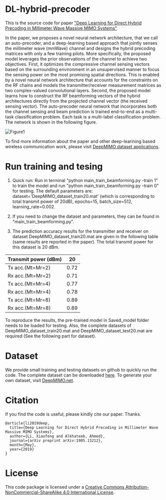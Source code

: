 # DL-hybrid-precoder
This is the source code for paper ["Deep Learning for Direct Hybrid Precoding in Millimeter Wave Massive MIMO Systems"](https://arxiv.org/abs/1905.13212)

In the paper, we proposes a novel neural network architecture, that we call an auto-precoder, and a deep-learning based approach that jointly senses the millimeter wave (mmWave) channel and designs the hybrid precoding matrices with only a few training pilots. More specifically, the proposed model leverages the prior observations of the channel to achieve two objectives. First, it optimizes the compressive channel sensing vectors based on the surrounding environment in an unsupervised manner to focus the sensing power on the most promising spatial directions. This is enabled by a novel neural network architecture that accounts for the constraints on the RF chains and models the transmitter/receiver measurement matrices as two complex-valued convolutional layers. Second, the proposed model learns how to construct the RF beamforming vectors of the hybrid architectures directly from the projected channel vector (the received sensing vector). The auto-precoder neural network that incorporates both the channel sensing and beam prediction is trained end-to-end as a multi-task classification problem. Each task is a multi-label classification problem. The network is shown in the following figure.

![Figure1](https://github.com/lxf8519/DL-hybrid-precoder/blob/master/NN_hybrid.jpg)

To find more information about the paper and other deep-learining based wireless communication work, please visit [DeepMIMO dataset applications](http://deepmimo.net/DeepMIMO_applications.html?i=1).

# Run training and tesing
1. Quick run: Run in terminal "python main_train_beamforming.py -train 1" to train the model and run "python main_train_beamforming.py -train 0" for testing. The default parameters are: dataset='DeepMIMO_dataset_train20.mat' (which is corresponding to total transmit power of 20dB), epochs=15, batch_size=512, learning_rate=0.002.

2. If you need to change the dataset and parameters, they can be found in "main_train_beamforming.py".

3. The prediction accuracy results for the transmitter and receiver on dataset DeepMIMO_dataset_train20.mat are given in the following table (same results are reported in the paper). The total transmit power for this dataset is 20 dBm.

| Transmit power (dBm)| 20 |
| -------- | ------ |
| Tx acc.(Mt=Mr=2) | 0.72 |
| Rx acc.(Mt=Mr=2) | 0.71 |
| Tx acc.(Mt=Mr=4) | 0.77 |
| Rx acc.(Mt=Mr=4) | 0.78 |
| Tx acc.(Mt=Mr=8) | 0.89 |
| Rx acc.(Mt=Mr=8) | 0.89 |

To reproduce the results, the pre-trained model in Saved_model folder needs to be loaded for testing. Also, the complete datasets of DeepMIMO_dataset_train20.mat and DeepMIMO_dataset_test20.mat are required (See the following part for dataset).

# Dataset 
We provide small training and testing datasets on github to quickly run the code. The complete dataset can be downloaded [here](https://drive.google.com/open?id=1sMiDGhPYpblkkcQgvq4F5q7w2AINfkgL). To generate your own dataset, visit [DeepMIMO.net](http://deepmimo.net/index.html).

# Citation
If you find the code is useful, please kindly cite our paper. Thanks.
```
@article{li2019deep,
  title={Deep Learning for Direct Hybrid Precoding in Millimeter Wave Massive MIMO Systems},
  author={Li, Xiaofeng and Alkhateeb, Ahmed},
  journal={arXiv preprint arXiv:1905.13212},
  month={May},
  year={2019}
}
```
# License
This code package is licensed under a [Creative Commons Attribution-NonCommercial-ShareAlike 4.0 International License](https://creativecommons.org/licenses/by-nc-sa/4.0/).
